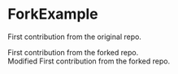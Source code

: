 # ForkExample
First contribution from the original repo.  

First contribution from the forked repo.  
Modified First contribution from the forked repo.  
